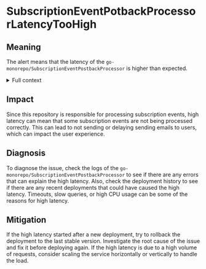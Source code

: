 # SubscriptionEventPotbackProcessorLatencyTooHigh

## Meaning

The alert means that the latency of the `go-monorepo/SubscriptionEventPostbackProcessor` is higher than expected.

<details>
<summary>Full context</summary>

Latency is the time taken to process a request. High latency can be caused by a variety of reasons, such as a high volume of requests, a slow database, or a slow network connection. High latency can impact the user experience, as users may have to wait longer to receive emails from the service.

</details>

## Impact

Since this repository is responsible for processing subscription events, high latency can mean that some subscription events are not being processed correctly. This can lead to not sending or delaying sending emails to users, which can impact the user experience.

## Diagnosis

To diagnose the issue, check the logs of the `go-monorepo/SubscriptionEventPostbackProcessor` to see if there are any errors that can explain the high latency. Also, check the deployment history to see if there are any recent deployments that could have caused the high latency. Timeouts, slow queries, or high CPU usage can be some of the reasons for high latency.

## Mitigation

If the high latency started after a new deployment, try to rollback the deployment to the last stable version. Investigate the root cause of the issue and fix it before deploying again. If the high latency is due to a high volume of requests, consider scaling the service horizontally or vertically to handle the load.

